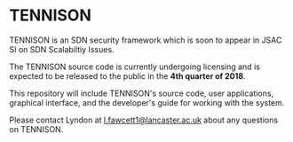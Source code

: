 # TENNISON
TENNISON is an SDN security framework which is soon to appear in JSAC SI on SDN Scalabiltiy Issues.

The TENNISON source code is currently undergoing licensing and is expected to be released to the public in the <b> 4th quarter of 2018</b>. 

This repository will include TENNISON's source code, user applications, graphical interface, and the developer's guide for working with the system.

Please contact Lyndon at l.fawcett1@lancaster.ac.uk about any questions on TENNISON.
